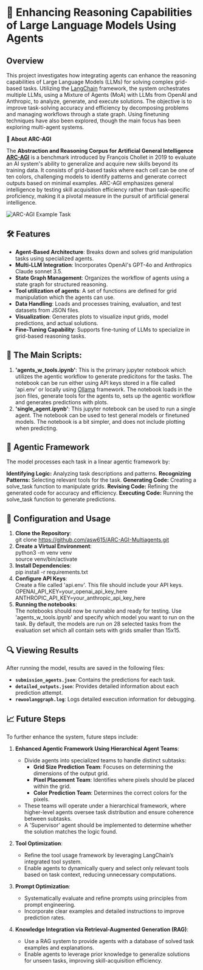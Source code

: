 # 🚀 Enhancing Reasoning Capabilities of Large Language Models Using Agents

## Overview

This project investigates how integrating agents can enhance the reasoning capabilities of Large Language Models (LLMs) for solving complex grid-based tasks. Utilizing the [LangChain](https://langchain.com/) framework, the system orchestrates multiple LLMs, using a Mixture of Agents (MoA) with LLMs from OpenAI and Anthropic, to analyze, generate, and execute solutions. The objective is to improve task-solving accuracy and efficiency by decomposing problems and managing workflows through a state graph. Using finetuning techniques have also been explored, though the main focus has been exploring multi-agent systems. 

**🌟 About ARC-AGI**

The **Abstraction and Reasoning Corpus for Artificial General Intelligence [ARC-AGI](https://arcprize.org/)** is a benchmark introduced by François Chollet in 2019 to evaluate an AI system's ability to generalize and acquire new skills beyond its training data. It consists of grid-based tasks where each cell can be one of ten colors, challenging models to identify patterns and generate correct outputs based on minimal examples. ARC-AGI emphasizes general intelligence by testing skill acquisition efficiency rather than task-specific proficiency, making it a pivotal measure in the pursuit of artificial general intelligence. 

![ARC-AGI Example Task](https://arcprize.org/media/images/arc-example-task.jpg)

## 🛠️ Features

- **Agent-Based Architecture**: Breaks down and solves grid manipulation tasks using specialized agents.
- **Multi-LLM Integration**: Incorporates OpenAI's GPT-4o and Anthropics Claude sonnet 3.5.
- **State Graph Management**: Organizes the workflow of agents using a state graph for structured reasoning.
- **Tool utilization of agents**: A set of functions are defined for grid manipulation which the agents can use.
- **Data Handling**: Loads and processes training, evaluation, and test datasets from JSON files.
- **Visualization**: Generates plots to visualize input grids, model predictions, and actual solutions.
- **Fine-Tuning Capability**: Supports fine-tuning of LLMs to specialize in grid-based reasoning tasks.

## 📂 The Main Scripts:
1. **'agents_w_tools.ipynb'**: This is the primary jupyter notebook which utilizes the agentic workflow to generate predicitons for the tasks. The notebook can be run either using API keys stored in a file called 'api.env' or locally using [Ollama](https://ollama.com/) framework. The notebook loads in the json files, generate tools for the agents to, sets up the agentic workflow and generates predictions with plots.
2. **'single_agent.ipynb'**: This jupyter notebook can be used to run a single agent. The notebook can be used to test general models or finetuned models. The notebook is a bit simpler, and does not include plotting when predicting.  

## 🤖 Agentic Framework
The model processes each task in a linear agentic framework by:

**Identifying Logic:** Analyzing task descriptions and patterns.
**Recognizing Patterns:** Selecting relevant tools for the task.
**Generating Code:** Creating a solve_task function to manipulate grids.
**Revising Code:** Refining the generated code for accuracy and efficiency.
**Executing Code:** Running the solve_task function to generate predictions.

## 📝 Configuration and Usage
1. **Clone the Repository**:<br> 
git clone https://github.com/asw615/ARC-AGI-Multiagents.git
2. **Create a Virtual Environment**: <br>
python3 -m venv venv <br>
source venv/bin/activate
3. **Install Dependencies**: <br>
pip install -r requirements.txt
4. **Configure API Keys**: <br>
Create a file called 'api.env'. This file should include your API keys. <br>
OPENAI_API_KEY=your_openai_api_key_here <br>
ANTHROPIC_API_KEY=your_anthropic_api_key_here
5. **Running the notebooks**: <br>
The notebooks should now be runnable and ready for testing. Use 'agents_w_tools.ipynb' and specify which model you want to run on the task. By default, the models are run on 28 selected tasks from the evaluation set which all contain sets with grids smaller than 15x15.

## 🔍 Viewing Results

After running the model, results are saved in the following files:

- **`submission_agents.json`**: Contains the predictions for each task.
- **`detailed_outputs.json`**: Provides detailed information about each prediction attempt.
- **`rewoolanggraph.log`**: Logs detailed execution information for debugging.

## 📈 Future Steps

To further enhance the system, future steps include:

1. **Enhanced Agentic Framework Using Hierarchical Agent Teams**:
   - Divide agents into specialized teams to handle distinct subtasks:
     - **Grid Size Prediction Team**: Focuses on determining the dimensions of the output grid.
     - **Pixel Placement Team**: Identifies where pixels should be placed within the grid.
     - **Color Prediction Team**: Determines the correct colors for the pixels.
   - These teams will operate under a hierarchical framework, where higher-level agents oversee task distribution and ensure coherence between subtasks.
   - A 'Supervisor' agent should be implemented to determine whether the solution matches the logic found.

2. **Tool Optimization**:
   - Refine the tool usage framework by leveraging LangChain’s integrated tool system.
   - Enable agents to dynamically query and select only relevant tools based on task context, reducing unnecessary computations.

3. **Prompt Optimization**:
   - Systematically evaluate and refine prompts using principles from prompt engineering.
   - Incorporate clear examples and detailed instructions to improve prediction rates.

4. **Knowledge Integration via Retrieval-Augmented Generation (RAG)**:
   - Use a RAG system to provide agents with a database of solved task examples and explanations.
   - Enable agents to leverage prior knowledge to generalize solutions for unseen tasks, improving skill-acquisition efficiency.
